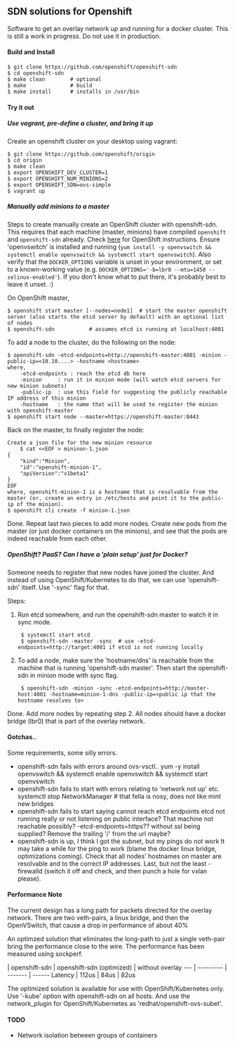 ## SDN solutions for Openshift

Software to get an overlay network up and running for a docker cluster. This is still a work in progress. Do not use it in production.

#### Build and Install

	$ git clone https://github.com/openshift/openshift-sdn
	$ cd openshift-sdn
	$ make clean        # optional
	$ make              # build
	$ make install      # installs in /usr/bin

#### Try it out

##### Use vagrant, pre-define a cluster, and bring it up

Create an openshift cluster on your desktop using vagrant:

	$ git clone https://github.com/openshift/origin
	$ cd origin
	$ make clean
	$ export OPENSHIFT_DEV_CLUSTER=1
	$ export OPENSHIFT_NUM_MINIONS=2
	$ export OPENSHIFT_SDN=ovs-simple
	$ vagrant up

##### Manually add minions to a master

Steps to create manually create an OpenShift cluster with openshift-sdn. This requires that each machine (master, minions) have compiled `openshift` and `openshift-sdn` already. Check [here](https://github.com/openshift/origin) for OpenShift instructions. Ensure 'openvswitch' is installed and running (`yum install -y openvswitch && systemctl enable openvswitch && systemctl start openvswitch`). Also verify that the `DOCKER_OPTIONS` variable is unset in your environment, or set to a known-working value (e.g. `DOCKER_OPTIONS='-b=lbr0 --mtu=1450 --selinux-enabled'`). If you don't know what to put there, it's probably best to leave it unset. :)

On OpenShift master,

	$ openshift start master [--nodes=node1]  # start the master openshift server (also starts the etcd server by default) with an optional list of nodes
	$ openshift-sdn           # assumes etcd is running at localhost:4001

To add a node to the cluster, do the following on the node:

	$ openshift-sdn -etcd-endpoints=http://openshift-master:4001 -minion -public-ip=<10.10....> -hostname <hostname>
	where, 
		-etcd-endpoints	: reach the etcd db here
		-minion 	: run it in minion mode (will watch etcd servers for new minion subnets)
		-public-ip	: use this field for suggesting the publicly reachable IP address of this minion
		-hostname	: the name that will be used to register the minion with openshift-master
	$ openshift start node --master=https://openshift-master:8443

Back on the master, to finally register the node:

	Create a json file for the new minion resource
        $ cat <<EOF > mininon-1.json
	{
		"kind":"Minion", 
		"id":"openshift-minion-1",
	 	"apiVersion":"v1beta1"
	}
	EOF
	where, openshift-minion-1 is a hostname that is resolvable from the master (or, create an entry in /etc/hosts and point it to the public-ip of the minion).
	$ openshift cli create -f minion-1.json

Done. Repeat last two pieces to add more nodes. Create new pods from the master (or just docker containers on the minions), and see that the pods are indeed reachable from each other. 


##### OpenShift? PaaS? Can I have a 'plain setup' just for Docker?

Someone needs to register that new nodes have joined the cluster. And instead of using OpenShift/Kubernetes to do that, we can use 'openshift-sdn' itself. Use '-sync' flag for that.

Steps:

1. Run etcd somewhere, and run the openshift-sdn master to watch it in sync mode. 

		$ systemctl start etcd
		$ openshift-sdn -master -sync  # use -etcd-endpoints=http://target:4001 if etcd is not running locally

2. To add a node, make sure the 'hostname/dns' is reachable from the machine that is running 'openshift-sdn master'. Then start the openshift-sdn in minion mode with sync flag.

		$ openshift-sdn -minion -sync -etcd-endpoints=http://master-host:4001 -hostname=minion-1-dns -public-ip=<public ip that the hostname resolves to>

Done. Add more nodes by repeating step 2. All nodes should have a docker bridge (lbr0) that is part of the overlay network.

#### Gotchas..

Some requirements, some silly errors.

 - openshift-sdn fails with errors around ovs-vsctl.. 
	yum -y install openvswitch && systemctl enable openvswitch && systemctl start openvswitch
 - openshift-sdn fails to start with errors relating to 'network not up' etc.
	systemctl stop NetworkManager # that fella is nosy, does not like mint new bridges
 - openshift-sdn fails to start saying cannot reach etcd endpoints
	etcd not running really or not listening on public interface? That machine not reachable possibly? -etcd-endpoints=https?? without ssl being supplied? Remove the trailing '/' from the url maybe?
 - openshift-sdn is up, I think I got the subnet, but my pings do not work
	It may take a while for the ping to work (blame the docker linux bridge, optimizations coming). Check that all nodes' hostnames on master are resolvable and to the correct IP addresses. Last, but not the least - firewalld (switch it off and check, and then punch a hole for vxlan please).

#### Performance Note

The current design has a long path for packets directed for the overlay network.
There are two veth-pairs, a linux bridge, and then the OpenVSwitch, that cause a drop in performance of about 40%

An optimzed solution that eliminates the long-path to just a single veth-pair bring the performance close to the wire. The performance has been measured using sockperf.

  | openshift-sdn | openshift-sdn (optimized) | without overlay
--- | --------- | ------- | ------
Latency | 112us | 84us | 82us

The optimized solution is available for use with OpenShift/Kubernetes only. Use '-kube' option with openshift-sdn on all hosts. And use the network_plugin for OpenShift/Kubernetes as 'redhat/openshift-ovs-subet'.

#### TODO

 - Network isolation between groups of containers
